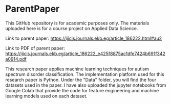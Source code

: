 # ParentPaper

This GitHub repository is for academic purposes only. The materials uploaded here is for a course project on Applied Data Science.

Link to parent paper: https://ijicis.journals.ekb.eg/article_186222.html#au2

Link to PDF of parent paper: https://ijicis.journals.ekb.eg/article_186222_e425f8875ac1dfe7424b691f342a0914.pdf

This research paper applies machine learning techniques for autism spectrum disorder classification. The implementation platform used for this research paper is Python. Under the "Data" folder, you will find the four datasets used in the paper. I have also uploaded the jupyter notebooks from Google Colab that provide the code for feature engineering and machine learning models used on each dataset.  
